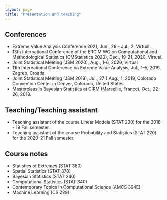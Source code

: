 ```yaml
---
layout: page
title: "Presentation and teaching"
---
```


## Conferences
- Extreme Value Analysis Conference 2021, Jun., 28 - Jul., 2, Virtual.
- 13th International Conference of the ERCIM WG on Computational and
Methodological Statistics (CMStatistics 2020), Dec., 19-21, 2020, Virtual.
- Joint Statistical Meeting (JSM 2020), Aug., 1-6, 2020, Virtual
- 11th International Conference on Extreme Value Analysis, Jul., 1–5, 2019, Zagreb, Croatia.
- Joint Statistical Meeting (JSM 2019), Jul., 27 { Aug., 1, 2019, Colorado Convention
Center in Denver, Colorado, United States.
- Masterclass in Bayesian Statistics at CIRM (Marseille, France), Oct., 22-26, 2018.

## Teaching/Teaching assistant
- Teaching assistant of the course Linear Models (STAT 230) for the 2018 - 19 Fall semester.
- Teaching assistant of the course Probability and Statistics (STAT 220) for the
2020–21 Fall semester. 

## Course notes 
- Statistics of Extremes (STAT 380)
- Spatial Statistics (STAT 370)
- Bayesian Statistics (STAT 240)
- Computational Statistics (STAT 340)
- Contemporary Topics in Computational Science (AMCS 394E)
- Machine Learning (CS 229) 
